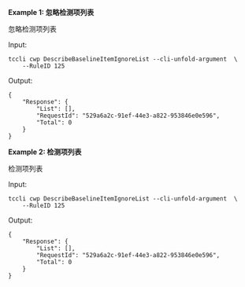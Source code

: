 **Example 1: 忽略检测项列表**

忽略检测项列表

Input: 

```
tccli cwp DescribeBaselineItemIgnoreList --cli-unfold-argument  \
    --RuleID 125
```

Output: 
```
{
    "Response": {
        "List": [],
        "RequestId": "529a6a2c-91ef-44e3-a822-953846e0e596",
        "Total": 0
    }
}
```

**Example 2: 检测项列表**

检测项列表

Input: 

```
tccli cwp DescribeBaselineItemIgnoreList --cli-unfold-argument  \
    --RuleID 125
```

Output: 
```
{
    "Response": {
        "List": [],
        "RequestId": "529a6a2c-91ef-44e3-a822-953846e0e596",
        "Total": 0
    }
}
```

